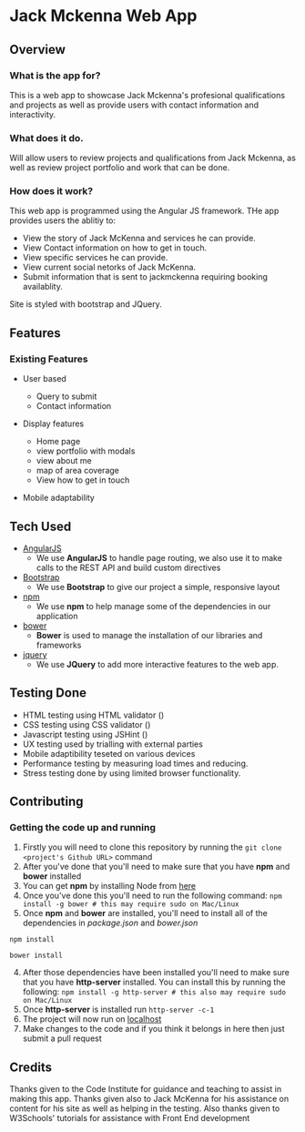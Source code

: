 # Jack Mckenna Web App
 
## Overview

### What is the app for?

This is a web app to showcase Jack Mckenna's profesional qualifications and projects as well as provide users with contact information and interactivity. 

### What does it do. 

Will allow users to review projects and qualifications from Jack Mckenna, as well as review project portfolio and work that can be done.

### How does it work?

This web app is programmed using the Angular JS framework. THe app provides users the ablitiy to: 

- View the story of Jack McKenna and services he can provide.
- View Contact information on how to get in touch. 
- View specific services he can provide. 
- View current social netorks of Jack McKenna.
- Submit information that is sent to jackmckenna requiring booking availablity. 

Site is styled with bootstrap and JQuery.
 
## Features

### Existing Features

- User based
	- Query to submit
	- Contact information

- Display features
	- Home page
	- view portfolio with modals
	- view about me
	- map of area coverage
	- View how to get in touch
	

- Mobile adaptability


## Tech Used
 
- [AngularJS](https://angularjs.org/)
    - We use **AngularJS** to handle page routing, we also use it to make calls to the REST API and build custom directives
- [Bootstrap](http://getbootstrap.com/)
    - We use **Bootstrap** to give our project a simple, responsive layout
- [npm](https://www.npmjs.com/)
    - We use **npm** to help manage some of the dependencies in our application
- [bower](https://bower.io/)
    - **Bower** is used to manage the installation of our libraries and frameworks
- [jquery](https://jquery.com/)
	- We use **JQuery** to add more interactive features to the web app. 
	
## Testing Done

- HTML testing using HTML validator ()
- CSS testing using CSS validator ()
- Javascript testing using JSHint ()
- UX testing used by trialling with external parties
- Mobile adaptibility teseted on various devices
- Performance testing by measuring load times and reducing.
- Stress testing done by using limited browser functionality. 

## Contributing

### Getting the code up and running
1. Firstly you will need to clone this repository by running the ```git clone <project's Github URL>``` command
2. After you've done that you'll need to make sure that you have **npm** and **bower** installed
  1. You can get **npm** by installing Node from [here](https://nodejs.org/en/)
  2. Once you've done this you'll need to run the following command:
     `npm install -g bower # this may require sudo on Mac/Linux`
3. Once **npm** and **bower** are installed, you'll need to install all of the dependencies in *package.json* and *bower.json*
  ```
  npm install
 
  bower install
  ```
4. After those dependencies have been installed you'll need to make sure that you have **http-server** installed. You can install this by running the following: ```npm install -g http-server # this also may require sudo on Mac/Linux```
5. Once **http-server** is installed run ```http-server -c-1```
6. The project will now run on [localhost](http://127.0.0.1:8080)
7. Make changes to the code and if you think it belongs in here then just submit a pull request

## Credits

Thanks given to the Code Institute for guidance and teaching to assist in making this app. 
Thanks given also to Jack McKenna for his assistance on content for his site as well as helping in the testing. 
Also thanks given to W3Schools' tutorials for assistance with Front End development
